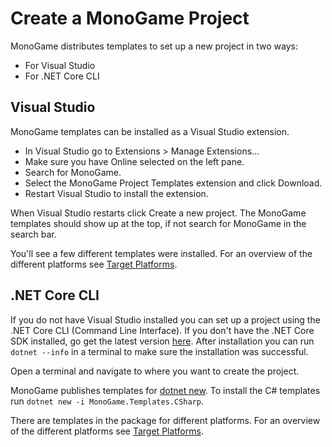 # Create a MonoGame Project

MonoGame distributes templates to set up a new project in two ways:

- For Visual Studio
- For .NET Core CLI

## Visual Studio

MonoGame templates can be installed as a Visual Studio extension.

- In Visual Studio go to Extensions > Manage Extensions...
- Make sure you have Online selected on the left pane.
- Search for MonoGame.
- Select the MonoGame Project Templates extension and click Download.
- Restart Visual Studio to install the extension.

When Visual Studio restarts click Create a new project. The MonoGame templates should show up at the top, if not search for MonoGame in the search bar.

You'll see a few different templates were installed. For an overview of the different platforms see [Target Platforms](Platforms.md).

## .NET Core CLI

If you do not have Visual Studio installed you can set up a project using the .NET Core CLI (Command Line Interface).
If you don't have the .NET Core SDK installed, go get the latest version [here](https://dotnet.microsoft.com/download).
After installation you can run `dotnet --info` in a terminal to make sure the installation was successful.

Open a terminal and navigate to where you want to create the project.

MonoGame publishes templates for [dotnet new](https://docs.microsoft.com/en-us/dotnet/core/tools/dotnet-new). To install the C# templates run `dotnet new -i MonoGame.Templates.CSharp`.

There are templates in the package for different platforms. For an overview of the different platforms see [Target Platforms](Platforms.md).
